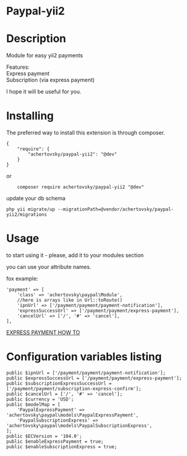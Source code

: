# Paypal-yii2

Description
======
Module for easy yii2 payments

Features:  
Express payment  
Subscription (via express payment)

I hope it will be useful for you. 


Installing
======
The preferred way to install this extension is through composer.

```
{
	"require": {
	    "achertovsky/paypal-yii2": "@dev"
    }
}
```

or

```
	composer require achertovsky/paypal-yii2 "@dev"
```

update your db schema

```
php yii migrate/up --migrationPath=@vendor/achertovsky/paypal-yii2/migrations
```
Usage
======
to start using it - please, add it to your modules section

you can use your attribute names.

fox example: 
```
'payment' => [
    'class' => 'achertovsky\paypal\Module',
    //here is arrays like in Url::toRoute()
    'ipnUrl' => ['/payment/payment/payment-notification'],
    'expressSuccessUrl' => ['/payment/payment/express-payment'],
    'cancelUrl' => ['/', '#' => 'cancel'],
],
```
[EXPRESS PAYMENT HOW TO](https://github.com/achertovsky/paypal-yii2/wiki/Express-payment)  

Configuration variables listing
======
```
public $ipnUrl = ['/payment/payment/payment-notification'];
public $expressSuccessUrl = ['/payment/payment/express-payment'];
public $subscriptionExpressSuccessUrl = ['/payment/payment/subscription-express-confirm'];
public $cancelUrl = ['/', '#' => 'cancel'];
public $currency = 'USD';
public $modelMap = [
    'PaypalExpressPayment' => 'achertovsky\paypal\models\PaypalExpressPayment',
    'PaypalSubscriptionExpress' => 'achertovsky\paypal\models\PaypalSubscriptionExpress',
];
public $ECVersion = '104.0';
public $enableExpressPayment = true;
public $enableSubscriptionExpress = true;
```

